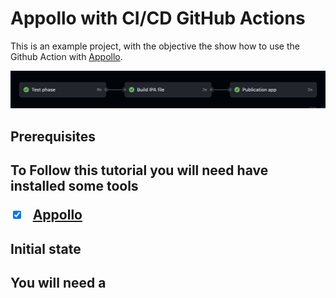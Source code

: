 <h1>Appollo with CI/CD GitHub Actions</h1>

This is an example project, with the objective the show how to use the Github Action with [Appollo](https://github.com/Appollo-CLI/Appollo "The easy way to setup, build & release flutter apps for iOS on Linux, Windows and MacOS").

![The San Juan Mountains are beautiful!](/.images/workflow.jpg "San Juan Mountains")

<h2>Prerequisites<h2>

To Follow this tutorial you will need have installed some tools
- [X] [Appollo](https://github.com/Appollo-CLI/Appollo)


<h2>Initial state<h2>

You will need a 
